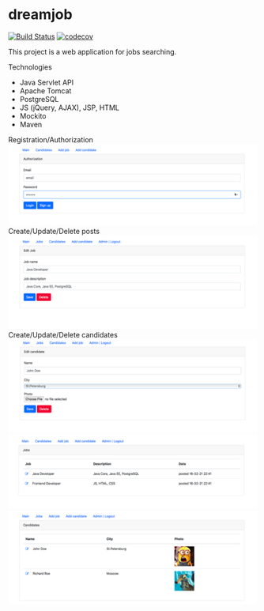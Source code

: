 # dreamjob

[![Build Status](https://travis-ci.org/s-manannikov/job4j_dreamjob.svg?branch=master)](https://travis-ci.org/s-manannikov/job4j_dreamjob)
[![codecov](https://codecov.io/gh/s-manannikov/job4j_dreamjob/branch/master/graph/badge.svg?token=S9L4UWCP3L)](https://codecov.io/gh/s-manannikov/job4j_dreamjob)

This project is a web application for jobs searching.

Technologies
- Java Servlet API
- Apache Tomcat
- PostgreSQL
- JS (jQuery, AJAX), JSP, HTML
- Mockito
- Maven

Registration/Authorization
![](https://github.com/s-manannikov/job4j_dreamjob/blob/master/img/04.png)
Create/Update/Delete posts
![](https://github.com/s-manannikov/job4j_dreamjob/blob/master/img/05.png)
Create/Update/Delete candidates
![](https://github.com/s-manannikov/job4j_dreamjob/blob/master/img/01.png)
![](https://github.com/s-manannikov/job4j_dreamjob/blob/master/img/02.png)
![](https://github.com/s-manannikov/job4j_dreamjob/blob/master/img/03.png)